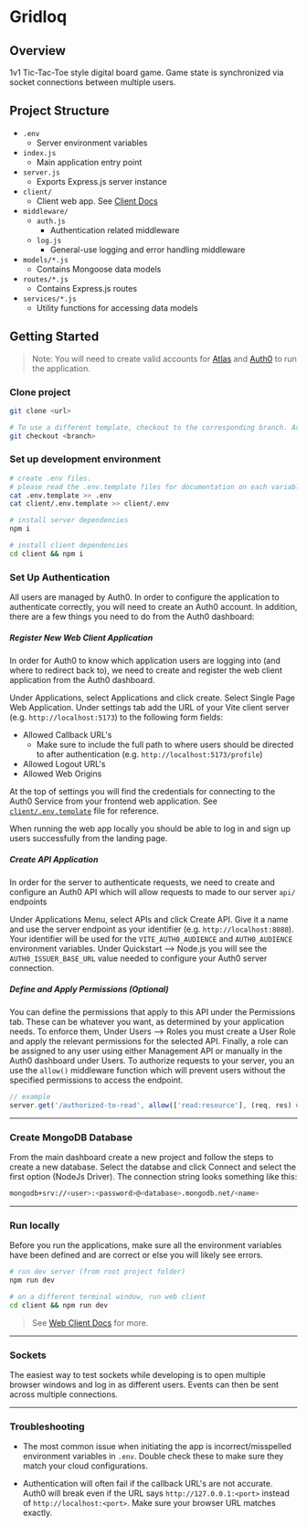 # Gridloq

## Overview
1v1 Tic-Tac-Toe style digital board game. Game state is synchronized via socket connections between multiple users.

## Project Structure
- `.env`
    - Server environment variables
- `index.js`
    - Main application entry point
- `server.js`
    - Exports Express.js server instance
- `client/`
    - Client web app. See [Client Docs](./client//README.md)
- `middleware/`
    - `auth.js`
        - Authentication related middleware
    - `log.js`
        - General-use logging and error handling middleware
- `models/*.js`
    - Contains Mongoose data models
- `routes/*.js`
    - Contains Express.js routes
- `services/*.js`
    - Utility functions for accessing data models

## Getting Started

> Note: You will need to create valid accounts for [Atlas](https://www.mongodb.com/) and [Auth0](https://auth0.com/) to run the application.

### Clone project
```bash
git clone <url>

# To use a different template, checkout to the corresponding branch. Available templates are listed above under Templates.
git checkout <branch>
```

### Set up development environment
```bash
# create .env files.
# please read the .env.template files for documentation on each variable value
cat .env.template >> .env
cat client/.env.template >> client/.env

# install server dependencies
npm i

# install client dependencies
cd client && npm i
```

### Set Up Authentication
All users are managed by Auth0. In order to configure the application to authenticate correctly, you will need to create an Auth0 account. In addition, there are a few things you need to do from the Auth0 dashboard:

##### Register New Web Client Application
In order for Auth0 to know which application users are logging into (and where to redirect back to), we need to create and register the web client application from the Auth0 dashboard.

Under Applications, select Applications and click create. Select Single Page Web Application. Under settings tab add the URL of your Vite client server (e.g. `http://localhost:5173`) to the following form fields: 
- Allowed Callback URL's
    - Make sure to include the full path to where users should be directed to after authentication (e.g. `http://localhost:5173/profile`)
- Allowed Logout URL's
- Allowed Web Origins

At the top of settings you will find the credentials for connecting to the Auth0 Service from your frontend web application. See [`client/.env.template`](client/.env.template) file for reference.

When running the web app locally you should be able to log in and sign up users successfully from the landing page.

##### Create API Application
In order for the server to authenticate requests, we need to create and configure an Auth0 API which will allow requests to made to our server `api/` endpoints

Under Applications Menu, select APIs and click Create API. Give it a name and use the server endpoint as your identifier (e.g. `http://localhost:8080`). Your identifier will be used for the `VITE_AUTH0_AUDIENCE` and `AUTH0_AUDIENCE` environment variables. Under Quickstart --> Node.js you will see the `AUTH0_ISSUER_BASE_URL` value needed to configure your Auth0 server connection.


##### Define and Apply Permissions (Optional)
You can define the permissions that apply to this API under the Permissions tab. These can be whatever you want, as determined by your application needs. To enforce them, Under Users --> Roles you must create a User Role and apply the relevant permissions for the selected API. Finally, a role can be assigned to any user using either Management API or manually in the Auth0 dashboard under Users. To authorize requests to your server, you an use the `allow()` middleware function which will prevent users without the specified permissions to access the endpoint.
```js
// example
server.get('/authorized-to-read', allow(['read:resource'], (req, res) => {res.status(200).send('resources sent!')}) )
``` 

---

### Create MongoDB Database

From the main dashboard create a new project and follow the steps to create a new database. Select the databse and click Connect and select the first option (NodeJs Driver). The connection string looks something like this:
```bash
mongodb+srv://<user>:<password>@<database>.mongodb.net/<name>
```

---

### Run locally
Before you run the applications, make sure all the environment variables have been defined and are correct or else you will likely see errors.

```bash
# run dev server (from root project folder)
npm run dev

# on a different terminal window, run web client
cd client && npm run dev
```
> See [Web Client Docs](./client/README.md) for more.

---
### Sockets
The easiest way to test sockets while developing is to open multiple browser windows and log in as different users. Events can then be sent across multiple connections.

---

### Troubleshooting
- The most common issue when initiating the app is incorrect/misspelled environment variables in `.env`. Double check these to make sure they match your cloud configurations.

- Authentication will often fail if the callback URL's are not accurate. Auth0 will break even if the URL says `http://127.0.0.1:<port>` instead of `http://localhost:<port>`. Make sure your browser URL matches exactly.